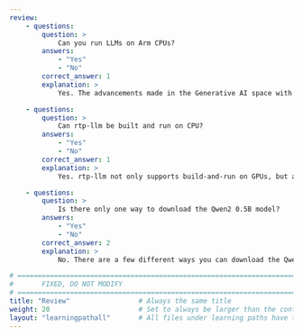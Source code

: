 ```yaml
---
review:
    - questions:
        question: >
            Can you run LLMs on Arm CPUs?
        answers:
            - "Yes"
            - "No"
        correct_answer: 1
        explanation: >
            Yes. The advancements made in the Generative AI space with smaller parameter models make LLM inference on CPUs very efficient.

    - questions:
        question: >
            Can rtp-llm be built and run on CPU?
        answers:
            - "Yes"
            - "No"
        correct_answer: 1
        explanation: >
            Yes. rtp-llm not only supports build-and-run on GPUs, but also it can be run on an Arm CPU.

    - questions:
        question: >
            Is there only one way to download the Qwen2 0.5B model?
        answers:
            - "Yes"
            - "No"
        correct_answer: 2
        explanation: >
            No. There are a few different ways you can download the Qwen2 0.5B model. In this Learning Path, you downloaded the model from Hugging Face.

# ================================================================================
#       FIXED, DO NOT MODIFY
# ================================================================================
title: "Review"                 # Always the same title
weight: 20                      # Set to always be larger than the content in this path
layout: "learningpathall"       # All files under learning paths have this same wrapper
---
```

